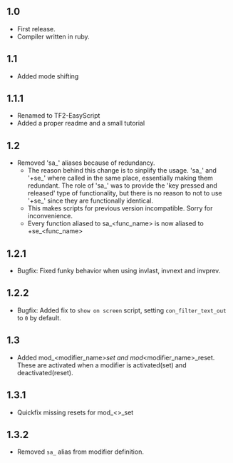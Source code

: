 ## 1.0  

 * First release.
 * Compiler written in ruby.

## 1.1

 * Added mode shifting

## 1.1.1 

 * Renamed to TF2-EasyScript
 * Added a proper readme and a small tutorial

## 1.2

 * Removed 'sa_' aliases because of redundancy.
   * The reason behind this change is to sinplify the usage. 'sa_' and '+se_' where called in the same place, essentially making them redundant. The role of 'sa_' was to provide the 'key pressed and released' type of functionality, but there is no reason to not to use '+se_' since they are functionally identical.   
   * This makes scripts for previous version incompatible. Sorry for inconvenience.
   * Every function aliased to sa_<func_name> is now aliased to +se_<func_name>

## 1.2.1

 * Bugfix: Fixed funky behavior when using invlast, invnext and invprev.

## 1.2.2

  * Bugfix: Added fix to `show on screen` script, setting `con_filter_text_out` to `0` by default.

## 1.3

  * Added mod_<modifier_name>_set and  mod_<modifier_name>_reset. These are activated when a modifier is activated(set)  and deactivated(reset).

## 1.3.1

 * Quickfix missing resets for mod_<>_set

## 1.3.2  

 * Removed `sa_` alias from modifier definition.